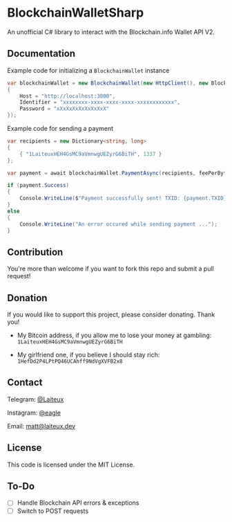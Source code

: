 # BlockchainWalletSharp
An unofficial C# library to interact with the Blockchain.info Wallet API V2.

## Documentation
Example code for initializing a ``BlockchainWallet`` instance
```cs
var blockchainWallet = new BlockchainWallet(new HttpClient(), new BlockchainWalletConfiguration
{
    Host = "http://localhost:3000",
    Identifier = "xxxxxxxx-xxxx-xxxx-xxxx-xxxxxxxxxxxx",
    Password = "xXxXxXxXxXxXxXxX"
});
```

Example code for sending a payment
```cs
var recipients = new Dictionary<string, long>
{
    { "1LaiteuxHEH4GsMC9aVmnwgUEZyrG6BiTH", 1337 }
};

var payment = await blockchainWallet.PaymentAsync(recipients, feePerByte: 50);

if (payment.Success)
{
    Console.WriteLine($"Payment successfully sent! TXID: {payment.TXID}");
}
else
{
    Console.WriteLine("An error occured while sending payment ...");
}
```

## Contribution
You're more than welcome if you want to fork this repo and submit a pull request!

## Donation
If you would like to support this project, please consider donating. Thank you!

- My Bitcoin address, if you allow me to lose your money at gambling: ``1LaiteuxHEH4GsMC9aVmnwgUEZyrG6BiTH``

- My girlfriend one, if you believe I should stay rich: ``1HefDd2P4LPtPQ46UCAhff9NdVgXVFB2x8``

## Contact
Telegram: [@Laiteux](https://t.me/Laiteux)

Instagram: [@eagle](https://instagr.am/eagle)

Email: matt@laiteux.dev

## License
This code is licensed under the MIT License.

## To-Do
- [ ] Handle Blockchain API errors & exceptions
- [ ] Switch to POST requests
